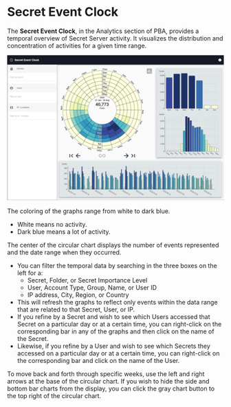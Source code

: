 [title]: # (Secret Event Clock)
[tags]: # (Secret Server,Privileged Behavior Analytics,PBA,Operations,Secret Event Clock)
[priority]: # (4040)

# Secret Event Clock

The **Secret Event Clock**, in the Analytics section of PBA, provides a temporal overview of Secret Server activity. It visualizes the distribution and concentration of activities for a given time range.

![Secret Event Clock](images/20-clock.png "Secret Event Clock")

The coloring of the graphs range from white to dark blue.

* White means no activity.
* Dark blue means a lot of activity.

The center of the circular chart displays the number of events represented and the date range when they occurred.

* You can filter the temporal data by searching in the three boxes on the left for a:
  * Secret, Folder, or Secret Importance Level
  * User, Account Type, Group, Name, or User ID
  * IP address, City, Region, or Country
* This will refresh the graphs to reflect only events within the data range that are related to that Secret, User, or IP.
* If you refine by a Secret and wish to see which Users accessed that Secret on a particular day or at a certain time, you can right-click on the corresponding bar in any of the graphs and then click on the name of the Secret.
* Likewise, if you refine by a User and wish to see which Secrets they accessed on a particular day or at a certain time, you can right-click on the corresponding bar and click on the name of the User.

To move back and forth through specific weeks, use the left and right arrows at the base of the circular chart. If you wish to hide the side and bottom bar charts from the display, you can click the gray chart button to the top right of the circular chart.
